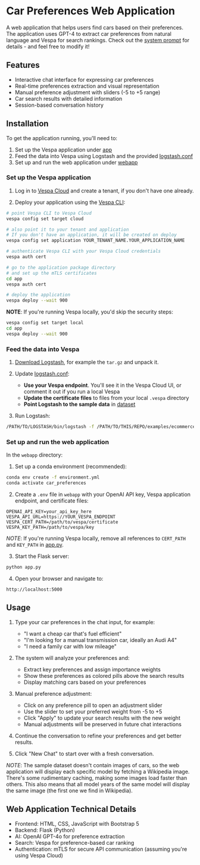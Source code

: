 <!-- Copyright Vespa.ai. Licensed under the terms of the Apache 2.0 license. See LICENSE in the project root. -->

# Car Preferences Web Application

A web application that helps users find cars based on their preferences. The application uses GPT-4 to extract car preferences from natural language and Vespa for search rankings. Check out the [system prompt](webapp/system_prompt.txt) for details - and feel free to modify it!

## Features

- Interactive chat interface for expressing car preferences
- Real-time preferences extraction and visual representation
- Manual preference adjustment with sliders (-5 to +5 range)
- Car search results with detailed information
- Session-based conversation history

## Installation

To get the application running, you'll need to:

1. Set up the Vespa application under [app](app)
2. Feed the data into Vespa using Logstash and the provided [logstash.conf](logstash.conf)
3. Set up and run the web application under [webapp](webapp)

### Set up the Vespa application

1. Log in to [Vespa Cloud](https://cloud.vespa.ai) and create a tenant, if you don't have one already.

2. Deploy your application using the [Vespa CLI](https://docs.vespa.ai/en/vespa-cli.html):

```bash
# point Vespa CLI to Vespa Cloud
vespa config set target cloud

# also point it to your tenant and application
# If you don't have an application, it will be created on deploy
vespa config set application YOUR_TENANT_NAME.YOUR_APPLICATION_NAME

# authenticate Vespa CLI with your Vespa Cloud credentials
vespa auth cert

# go to the application package directory
# and set up the mTLS certificates
cd app
vespa auth cert

# deploy the application
vespa deploy --wait 900
```

**NOTE**: If you're running Vespa locally, you'd skip the security steps:

```bash
vespa config set target local
cd app
vespa deploy --wait 900
```

### Feed the data into Vespa

1. [Download Logstash](https://www.elastic.co/downloads/logstash), for example the `tar.gz` and unpack it.

2. Update [logstash.conf](logstash.conf):
   - **Use your Vespa endpoint**. You'll see it in the Vespa Cloud UI, or comment it out if you run a local Vespa
   - **Update the certificate files** to files from your local `.vespa` directory
   - **Point Logstash to the sample data** in [dataset](dataset/)

3. Run Logstash:

```bash
/PATH/TO/LOGSTASH/bin/logstash -f /PATH/TO/THIS/REPO/examples/ecommerce-user-preferences/logstash.conf
```

### Set up and run the web application

In the `webapp` directory:

1. Set up a conda environment (recommended):
```bash
conda env create -f environment.yml
conda activate car_preferences
```

2. Create a `.env` file in `webapp` with your OpenAI API key, Vespa application endpoint, and certificate files:
```
OPENAI_API_KEY=your_api_key_here
VESPA_API_URL=https://YOUR_VESPA_ENDPOINT
VESPA_CERT_PATH=/path/to/vespa/certificate
VESPA_KEY_PATH=/path/to/vespa/key
```

*NOTE*: If you're running Vespa locally, remove all references to `CERT_PATH` and `KEY_PATH` in [app.py](webapp/app.py).

3. Start the Flask server:
```bash
python app.py
```

4. Open your browser and navigate to:
```
http://localhost:5000
```

## Usage

1. Type your car preferences in the chat input, for example:
   - "I want a cheap car that's fuel efficient"
   - "I'm looking for a manual transmission car, ideally an Audi A4"
   - "I need a family car with low mileage"

2. The system will analyze your preferences and:
   - Extract key preferences and assign importance weights
   - Show these preferences as colored pills above the search results
   - Display matching cars based on your preferences

3. Manual preference adjustment:
   - Click on any preference pill to open an adjustment slider
   - Use the slider to set your preferred weight from -5 to +5
   - Click "Apply" to update your search results with the new weight
   - Manual adjustments will be preserved in future chat interactions

4. Continue the conversation to refine your preferences and get better results.

5. Click "New Chat" to start over with a fresh conversation.

*NOTE*: The sample dataset doesn't contain images of cars, so the web application will display each specific model by fetching a Wikipedia image. There's some rudimentary caching, making some images load faster than others. This also means that all model years of the same model will display the same image (the first one we find in Wikipedia).

## Web Application Technical Details

- Frontend: HTML, CSS, JavaScript with Bootstrap 5
- Backend: Flask (Python)
- AI: OpenAI GPT-4o for preference extraction
- Search: Vespa for preference-based car ranking
- Authentication: mTLS for secure API communication (assuming you're using Vespa Cloud)
